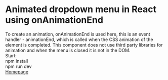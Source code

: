 # Animated dropdown menu in React using onAnimationEnd
To create an animation, onAnimationEnd is used here, this is an event handler - animationEnd, which is called when the CSS animation of the element is completed. This component does not use third party libraries for animation and when the menu is closed it is not in the DOM.\
Start:\
npm install\
npm run dev\
[Homepage](https://shedov.top/animated-dropdown-menu-in-react/)
